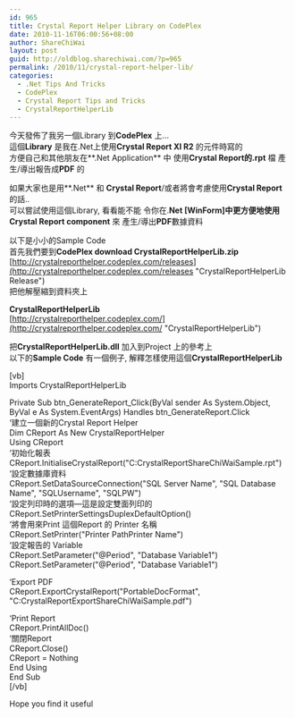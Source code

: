 ```yaml
---
id: 965
title: Crystal Report Helper Library on CodePlex
date: 2010-11-16T06:00:56+08:00
author: ShareChiWai
layout: post
guid: http://oldblog.sharechiwai.com/?p=965
permalink: /2010/11/crystal-report-helper-lib/
categories:
  - .Net Tips And Tricks
  - CodePlex
  - Crystal Report Tips and Tricks
  - CrystalReportHelperLib
---
```

今天發佈了我另一個Library 到**CodePlex** 上&#8230;  
這個**Library** 是我在.Net上使用**Crystal Report XI R2** 的元件時寫的  
方便自己和其他朋友在**.Net Application** 中 使用**Crystal Report的.rpt** 檔 產生/導出報告成**PDF** 的

如果大家也是用**.Net** 和 **Crystal Report**/或者將會考慮使用**Crystal Report** 的話..  
可以嘗試使用這個Library, 看看能不能 令你在.**Net [WinForm]**中更方便地使用**Crystal Report component** 來 產生/導出**PDF**數據資料

以下是小小的Sample Code  
首先我們要到**CodePlex download CrystalReportHelperLib.zip**  
[http://crystalreporthelper.codeplex.com/releases](http://crystalreporthelper.codeplex.com/releases "CrystalReportHelperLib Release")  
把他解壓縮到資料夾上

**CrystalReportHelperLib**  
[http://crystalreporthelper.codeplex.com/](http://crystalreporthelper.codeplex.com/ "CrystalReportHelperLib")

把**CrystalReportHelperLib.dll** 加入到Project 上的參考上  
以下的**Sample Code** 有一個例子, 解釋怎樣使用這個**CrystalReportHelperLib**

[vb]  
Imports CrystalReportHelperLib

Private Sub btn\_GenerateReport\_Click(ByVal sender As System.Object, ByVal e As System.EventArgs) Handles btn_GenerateReport.Click  
&#8216;建立一個新的Crystal Report Helper  
Dim CReport As New CrystalReportHelper  
Using CReport  
&#8216;初始化報表  
CReport.InitialiseCrystalReport("C:CrystalReportShareChiWaiSample.rpt")  
&#8216;設定數據庫資料  
CReport.SetDataSourceConnection("SQL Server Name", "SQL Database Name", "SQLUsername", "SQLPW")  
&#8216;設定列印時的選項&#8212;這是設定雙面列印的  
CReport.SetPrinterSettingsDuplexDefaultOption()  
&#8216;將會用來Print 這個Report 的 Printer 名稱  
CReport.SetPrinter("Printer PathPrinter Name")  
&#8216;設定報告的 Variable  
CReport.SetParameter("@Period", "Database Variable1")  
CReport.SetParameter("@Period", "Database Variable1")

&#8216;Export PDF  
CReport.ExportCrystalReport("PortableDocFormat", "C:CrystalReportExportShareChiWaiSample.pdf")

&#8216;Print Report  
CReport.PrintAllDoc()  
&#8216;關閉Report  
CReport.Close()  
CReport = Nothing  
End Using  
End Sub  
[/vb]

Hope you find it useful